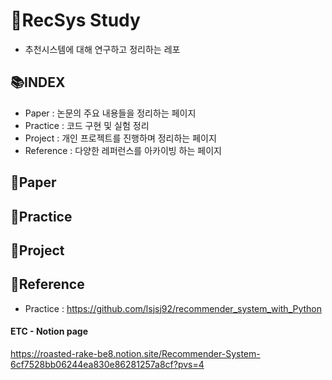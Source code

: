# 📖RecSys Study
- 추천시스템에 대해 연구하고 정리하는 레포

## 📚INDEX
- Paper : 논문의 주요 내용들을 정리하는 페이지
- Practice : 코드 구현 및 실험 정리
- Project : 개인 프로젝트를 진행하며 정리하는 페이지
- Reference : 다양한 레퍼런스를 아카이빙 하는 페이지

## 📗Paper

## 📕Practice

## 📘Project

## 📙Reference
- Practice : https://github.com/lsjsj92/recommender_system_with_Python

#### ETC - Notion page
https://roasted-rake-be8.notion.site/Recommender-System-6cf7528bb06244ea830e86281257a8cf?pvs=4
